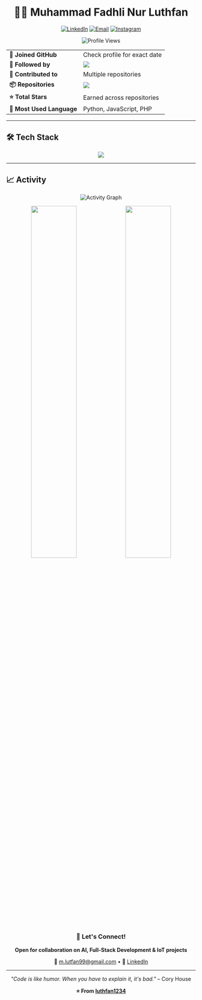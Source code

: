 <div align="center">

# 👨‍💻 Muhammad Fadhli Nur Luthfan

[![LinkedIn](https://img.shields.io/badge/LinkedIn-%230077B5.svg?style=for-the-badge&logo=linkedin&logoColor=white)](https://linkedin.com/in/muhmdfadhli)
[![Email](https://img.shields.io/badge/Email-D14836?style=for-the-badge&logo=gmail&logoColor=white)](mailto:m.lutfan99@gmail.com)
[![Instagram](https://img.shields.io/badge/Instagram-%23E4405F.svg?style=for-the-badge&logo=Instagram&logoColor=white)](https://www.instagram.com/luthfan.zip/)

![Profile Views](https://komarev.com/ghpvc/?username=luthfan1234&label=Profile%20Views&color=blueviolet&style=for-the-badge)

</div>

<table align="center">
  <tr>
    <td><b>📅 Joined GitHub</b></td>
    <td>Check profile for exact date</td>
  </tr>
  <tr>
    <td><b>👥 Followed by</b></td>
    <td><img src="https://img.shields.io/github/followers/luthfan1234?style=social" /></td>
  </tr>
  <tr>
    <td><b>🔨 Contributed to</b></td>
    <td>Multiple repositories</td>
  </tr>
  <tr>
    <td><b>📦 Repositories</b></td>
    <td><img src="https://img.shields.io/badge/dynamic/json?logo=github&label=Public%20Repos&query=%24.public_repos&url=https%3A%2F%2Fapi.github.com%2Fusers%2Fluthfan1234" /></td>
  </tr>
  <tr>
    <td><b>⭐ Total Stars</b></td>
    <td>Earned across repositories</td>
  </tr>
  <tr>
    <td><b>📝 Most Used Language</b></td>
    <td>Python, JavaScript, PHP</td>
  </tr>
</table>

---

## 🛠️ Tech Stack

<p align="center">
  <img src="https://skillicons.dev/icons?i=python,js,php,ts,go,html,css,tailwind,react,nextjs,vue,nuxt,nodejs,laravel,flask,pytorch,tensorflow,opencv,arduino,raspberrypi,docker,git,linux,postman&perline=12" />
</p>

---

## 📈 Activity

<div align="center">

![Activity Graph](https://github-readme-activity-graph.vercel.app/graph?username=luthfan1234&theme=tokyo-night&hide_border=true&area=true)

<img width="49%" src="https://github-readme-stats.vercel.app/api/top-langs/?username=luthfan1234&layout=compact&theme=tokyonight&hide_border=true&langs_count=8" />
<img width="49%" src="https://github-profile-summary-cards.vercel.app/api/cards/repos-per-language?username=luthfan1234&theme=tokyonight" />

</div>


<div align="center">

### 💬 Let's Connect!

**Open for collaboration on AI, Full-Stack Development & IoT projects**

📧 [m.lutfan99@gmail.com](mailto:m.lutfan99@gmail.com) • 🔗 [LinkedIn](https://linkedin.com/in/muhmdfadhli)

---

*"Code is like humor. When you have to explain it, it's bad."* – Cory House

**⭐️ From [luthfan1234](https://github.com/luthfan1234)**

</div>
